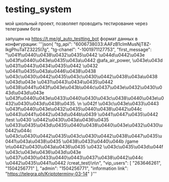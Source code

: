 # testing_system
мой школьный проект, позволяет проводить тестирование через телеграмм бота

запущен на <https://t.me/gl_auto_testting_bot>
формат данных в конфигурации: '''json{
    "tg_api": "6006738033:AAFzB1cImMusNjT8Z-lkgPhuTaTZ3225I7g",
    "tg-chanel": "-1001971127753",
    "first_message": "\u041f\u0440\u0438\u0432\u0435\u0442 \u044d\u0442\u043e  \u043f\u0440\u043e\u0435\u043a\u0442 @afa_air_power, \u043e\u043d \u0431\u0443\u0434\u0435\u0442 \u0432 \u0441\u0435\u043a\u0446\u0438\u0438 \u043c\u0430\u0442\u0435\u043c\u0430\u0442\u0438\u043a\u0438 \u043d\u043e \u0431\u0443\u0434\u0435\u0442 \u0438\u0441\u043f\u043e\u043b\u044c\u0437\u043e\u0432\u0430\u043d\u043d\u043e \u043f\u0440\u043e\u0433\u0440\u0430\u043c\u0438\u0440\u043e\u0432\u0430\u043d\u0438\u0435. \n \u042f \u043c\u043e\u0433\u0443 \u043f\u0440\u043e\u0432\u0435\u0440\u0438\u0442\u044c \u0443\u0441\u0442\u043d\u044b\u0439 \u0441\u0447\u0435\u0442 /test \u0430 \u0442\u0430\u043a\u0436\u0435 \u0433\u0435\u043d\u0435\u0440\u0438\u0440\u043e\u0432\u0430\u0442\u044c \u043c\u0430\u0442\u0435\u043c\u0430\u0442\u0438\u0447\u0435\u0441\u043a\u0438\u0435 \u0438\u0433\u0440\u044b /game \n\u0442\u0430\u043a\u0436\u0435 \u0432 \u043c\u0435\u043d\u044f \u043c\u043e\u0436\u043d\u043e \u0437\u0430\u0433\u0440\u0443\u0437\u0438\u0442\u044c \u0442\u0435\u0441\u0442 /creat_test)\n\n",
    "vip_users": [
        "263646261",
        "1504256771"
    ],
    "admin": "1504256771",
    "information link": "https://telegra.ph/Kriptoterminy-03-14"
}'''

